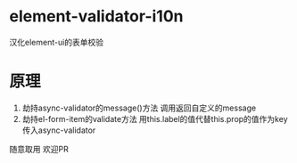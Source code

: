 # element-validator-i10n


汉化element-ui的表单校验


# 原理
1. 劫持async-validator的message()方法 调用返回自定义的message
2. 劫持el-form-item的validate方法  用this.label的值代替this.prop的值作为key传入async-validator






随意取用  欢迎PR
